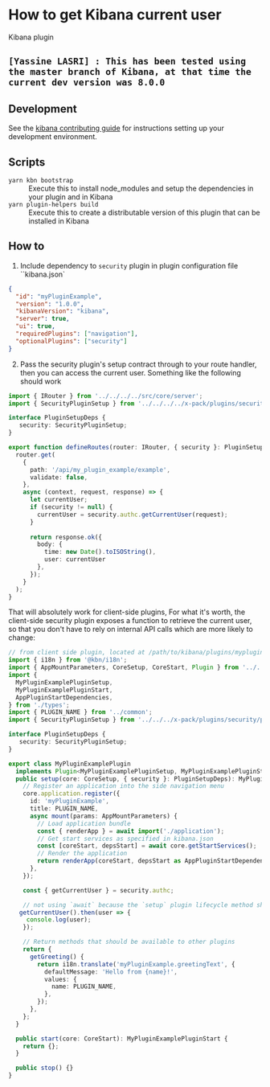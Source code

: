 # How to get Kibana current user

Kibana plugin

`[Yassine LASRI] : This has been tested using the master branch of Kibana, at that time the current dev version was 8.0.0`
---

## Development

See the [kibana contributing guide](https://github.com/elastic/kibana/blob/master/CONTRIBUTING.md) for instructions setting up your development environment.

## Scripts

<dl>
  <dt><code>yarn kbn bootstrap</code></dt>
  <dd>Execute this to install node_modules and setup the dependencies in your plugin and in Kibana</dd>

  <dt><code>yarn plugin-helpers build</code></dt>
  <dd>Execute this to create a distributable version of this plugin that can be installed in Kibana</dd>
</dl>

## How to

1. Include dependency to `security` plugin in plugin configuration file ``kibana.json`

```json
{
  "id": "myPluginExample",
  "version": "1.0.0",
  "kibanaVersion": "kibana",
  "server": true,
  "ui": true,
  "requiredPlugins": ["navigation"],
  "optionalPlugins": ["security"]
}
```

2. Pass the security plugin's setup contract through to your route handler, then you can access the current user. Something like the following should work

```ts
import { IRouter } from '../../../../src/core/server';
import { SecurityPluginSetup } from '../../../../x-pack/plugins/security/public';

interface PluginSetupDeps {
   security: SecurityPluginSetup;
}

export function defineRoutes(router: IRouter, { security }: PluginSetupDeps) {
  router.get(
    {
      path: '/api/my_plugin_example/example',
      validate: false,
    },
    async (context, request, response) => {
      let currentUser;
      if (security != null) {
        currentUser = security.authc.getCurrentUser(request);
      } 
      
      return response.ok({
        body: {
          time: new Date().toISOString(),
          user: currentUser
        },
      });
    }
  );
}
```

That will absolutely work for client-side plugins, 
For what it's worth, the client-side security plugin exposes a function to retrieve the current user, so that you don't have to rely on internal API calls which are more likely to change:

```ts
// from client side plugin, located at /path/to/kibana/plugins/myplugin/public/plugin.tsx
import { i18n } from '@kbn/i18n';
import { AppMountParameters, CoreSetup, CoreStart, Plugin } from '../../../src/core/public';
import {
  MyPluginExamplePluginSetup,
  MyPluginExamplePluginStart,
  AppPluginStartDependencies,
} from './types';
import { PLUGIN_NAME } from '../common';
import { SecurityPluginSetup } from '../../../x-pack/plugins/security/public';

interface PluginSetupDeps {
   security: SecurityPluginSetup;
}

export class MyPluginExamplePlugin
  implements Plugin<MyPluginExamplePluginSetup, MyPluginExamplePluginStart> {
  public setup(core: CoreSetup, { security }: PluginSetupDeps): MyPluginExamplePluginSetup {
    // Register an application into the side navigation menu
    core.application.register({
      id: 'myPluginExample',
      title: PLUGIN_NAME,
      async mount(params: AppMountParameters) {
        // Load application bundle
        const { renderApp } = await import('./application');
        // Get start services as specified in kibana.json
        const [coreStart, depsStart] = await core.getStartServices();
        // Render the application
        return renderApp(coreStart, depsStart as AppPluginStartDependencies, params);
      },
    });

    const { getCurrentUser } = security.authc;

    // not using `await` because the `setup` plugin lifecycle method should not be async.
   getCurrentUser().then(user => { 
     console.log(user);
    });

    // Return methods that should be available to other plugins
    return {
      getGreeting() {
        return i18n.translate('myPluginExample.greetingText', {
          defaultMessage: 'Hello from {name}!',
          values: {
            name: PLUGIN_NAME,
          },
        });
      },
    };
  }

  public start(core: CoreStart): MyPluginExamplePluginStart {
    return {};
  }

  public stop() {}
}
```

